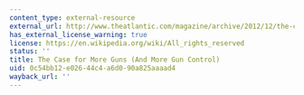 ```yaml
---
content_type: external-resource
external_url: http://www.theatlantic.com/magazine/archive/2012/12/the-case-for-more-guns-and-more-gun-control/309161/
has_external_license_warning: true
license: https://en.wikipedia.org/wiki/All_rights_reserved
status: ''
title: The Case for More Guns (And More Gun Control)
uid: 0c54bb12-e026-44c4-a6d0-90a825aaaad4
wayback_url: ''
---
```

